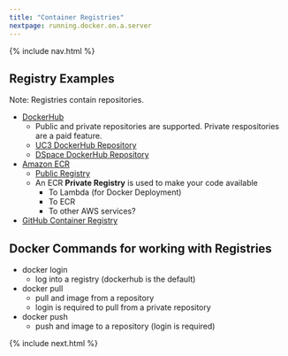 ```yaml
---
title: "Container Registries"
nextpage: running.docker.on.a.server
---
```


{% include nav.html %}

## Registry Examples

Note: Registries contain repositories. 

- [DockerHub](https://hub.docker.com/)
  - Public and private repositories are supported. Private respositories are a paid feature.
  - [UC3 DockerHub Repository](https://hub.docker.com/u/cdluc3)
  - [DSpace DockerHub Repository](https://hub.docker.com/u/dspace)
- [Amazon ECR](https://aws.amazon.com/ecr/)
  - [Public Registry](https://gallery.ecr.aws/)
  - An ECR **Private Registry** is used to make your code available
    - To Lambda (for Docker Deployment)
    - To ECR
    - To other AWS services?
- [GitHub Container Registry](https://docs.github.com/en/free-pro-team@latest/packages/guides/about-github-container-registry)

## Docker Commands for working with Registries
- docker login
  - log into a registry (dockerhub is the default)
- docker pull
  - pull and image from a repository
  - login is required to pull from a private repository
- docker push
  - push and image to a repository (login is required)




{% include next.html %}
